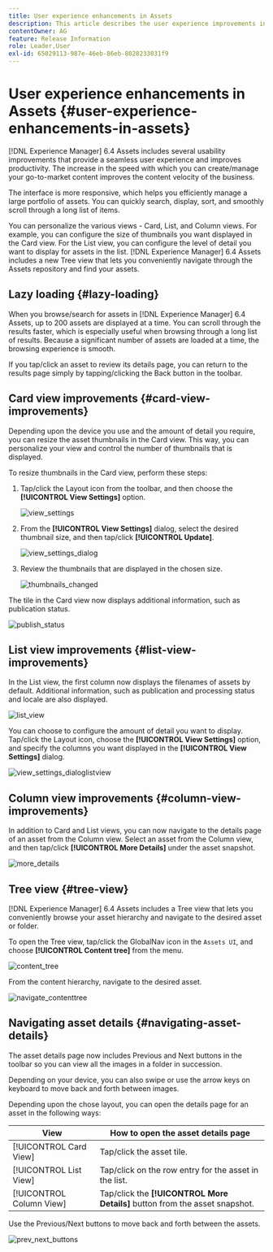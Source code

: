 ```yaml
---
title: User experience enhancements in Assets
description: This article describes the user experience improvements in [!DNL Experience Manager] 6.4 Assets.
contentOwner: AG
feature: Release Information
role: Leader,User
exl-id: 65029113-987e-46eb-86eb-8028233031f9
---
```

# User experience enhancements in Assets {#user-experience-enhancements-in-assets}

[!DNL Experience Manager] 6.4 Assets includes several usability improvements that provide a seamless user experience and improves productivity. The increase in the speed with which you can create/manage your go-to-market content improves the content velocity of the business.

The interface is more responsive, which helps you efficiently manage a large portfolio of assets. You can quickly search, display, sort, and smoothly scroll through a long list of items.

You can personalize the various views - Card, List, and Column views. For example, you can configure the size of thumbnails you want displayed in the Card view. For the List view, you can configure the level of detail you want to display for assets in the list. [!DNL Experience Manager] 6.4 Assets includes a new Tree view that lets you conveniently navigate through the Assets repository and find your assets.

## Lazy loading {#lazy-loading}

When you browse/search for assets in [!DNL Experience Manager] 6.4 Assets, up to 200 assets are displayed at a time. You can scroll through the results faster, which is especially useful when browsing through a long list of results. Because a significant number of assets are loaded at a time, the browsing experience is smooth.

If you tap/click an asset to review its details page, you can return to the results page simply by tapping/clicking the Back button in the toolbar.

## Card view improvements {#card-view-improvements}

Depending upon the device you use and the amount of detail you require, you can resize the asset thumbnails in the Card view. This way, you can personalize your view and control the number of thumbnails that is displayed.

To resize thumbnails in the Card view, perform these steps:

1. Tap/click the Layout icon from the toolbar, and then choose the **[!UICONTROL View Settings]** option.

   ![view_settings](assets/view_settings.png)

1. From the **[!UICONTROL View Settings]** dialog, select the desired thumbnail size, and then tap/click **[!UICONTROL Update]**.

   ![view_settings_dialog](assets/view_settings_dialog.png)

1. Review the thumbnails that are displayed in the chosen size.

   ![thumbnails_changed](assets/thumbnails_changed.png)

The tile in the Card view now displays additional information, such as publication status.

![publish_status](assets/publish_status.png)

## List view improvements {#list-view-improvements}

In the List view, the first column now displays the filenames of assets by default. Additional information, such as publication and processing status and locale are also displayed.

![list_view](assets/list_view.png)

You can choose to configure the amount of detail you want to display. Tap/click the Layout icon, choose the **[!UICONTROL View Settings]** option, and specify the columns you want displayed in the **[!UICONTROL View Settings]** dialog.

![view_settings_dialoglistview](assets/view_settings_dialoglistview.png)

## Column view improvements {#column-view-improvements}

In addition to Card and List views, you can now navigate to the details page of an asset from the Column view. Select an asset from the Column view, and then tap/click **[!UICONTROL More Details]** under the asset snapshot.

![more_details](assets/more_details.png)

## Tree view {#tree-view}

[!DNL Experience Manager] 6.4 Assets includes a Tree view that lets you conveniently browse your asset hierarchy and navigate to the desired asset or folder.

To open the Tree view, tap/click the GlobalNav icon in the `Assets UI`, and choose **[!UICONTROL Content tree]** from the menu.

![content_tree](assets/content_tree.png)

From the content hierarchy, navigate to the desired asset.

![navigate_contenttree](assets/navigate_contenttree.png)

## Navigating asset details {#navigating-asset-details}

The asset details page now includes Previous and Next buttons in the toolbar so you can view all the images in a folder in succession.

Depending on your device, you can also swipe or use the arrow keys on keyboard to move back and forth between images.

Depending upon the chose layout, you can open the details page for an asset in the following ways:

| **View** |**How to open the asset details page** |
|---|---|
| [!UICONTROL Card View] |Tap/click the asset tile.  |
| [!UICONTROL List View] |Tap/click on the row entry for the asset in the list. |
| [!UICONTROL Column View] |Tap/click the **[!UICONTROL More Details]** button from the asset snapshot. |

Use the Previous/Next buttons to move back and forth between the assets.

![prev_next_buttons](assets/prev_next_buttons.png)
